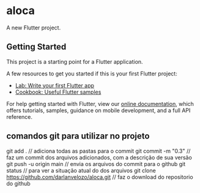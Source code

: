 # aloca

A new Flutter project.

## Getting Started

This project is a starting point for a Flutter application.

A few resources to get you started if this is your first Flutter project:

- [Lab: Write your first Flutter app](https://flutter.dev/docs/get-started/codelab)
- [Cookbook: Useful Flutter samples](https://flutter.dev/docs/cookbook)

For help getting started with Flutter, view our
[online documentation](https://flutter.dev/docs), which offers tutorials,
samples, guidance on mobile development, and a full API reference.

## comandos git para utilizar no projeto

git add . // adiciona todas as pastas para o commit
git commit -m "0.3" // faz um commit dos arquivos adicionados, com a descrição de sua versão
git push -u origin main // envia os arquivos do commit para o github
git status // para ver a situação atual do dos arquivos
git clone https://github.com/darlanvelozo/aloca.git // faz o download do repositorio do github